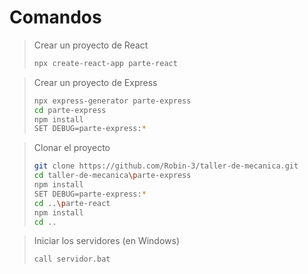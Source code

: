 # Comandos

> Crear un proyecto de React
> ```bash
> npx create-react-app parte-react
> ```

> Crear un proyecto de Express
> ```bash
> npx express-generator parte-express
> cd parte-express
> npm install
> SET DEBUG=parte-express:*
> ```

> Clonar el proyecto
> ```bash
> git clone https://github.com/Robin-3/taller-de-mecanica.git
> cd taller-de-mecanica\parte-express
> npm install
> SET DEBUG=parte-express:*
> cd ..\parte-react
> npm install
> cd ..
> ```

> Iniciar los servidores (en Windows)
> ```bash
> call servidor.bat
> ```

